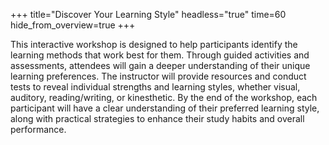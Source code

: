 +++
title="Discover Your Learning Style"
headless="true"
time=60
hide_from_overview=true
+++

This interactive workshop is designed to help participants identify the learning methods that work best for them. Through guided activities and assessments, attendees will gain a deeper understanding of their unique learning preferences. The instructor will provide resources and conduct tests to reveal individual strengths and learning styles, whether visual, auditory, reading/writing, or kinesthetic. By the end of the workshop, each participant will have a clear understanding of their preferred learning style, along with practical strategies to enhance their study habits and overall performance.